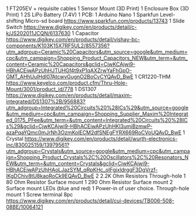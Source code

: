 1 FT205EV + requisite cables
1 Sensor Mount (3D Print)
1 Enclosure Box (3D Print)
1 2S LiPo Battery (7.4V)
1 PCB:
	1 Arduino Nano
	1 Sparkfun Level-shifting Micro-sd board   https://www.sparkfun.com/products/13743
	1 Slide Switch   https://www.digikey.com/en/products/detail/c-k/JS202011JCQN/6137630
	1 Capacitor      https://www.digikey.com/en/products/detail/vishay-bc-components/K103K15X7RF5UL2/8557356?utm_adgroup=Ceramic%20Capacitors&utm_source=google&utm_medium=cpc&utm_campaign=Shopping_Product_Capacitors_NEW&utm_term=&utm_content=Ceramic%20Capacitors&gclid=CjwKCAjwi9-HBhACEiwAPzUhHJTUHGf4t9xP1qAXZrwYaFhGpO-GMT_AHhUuIHdl07AtcwvGugnO2BoCvCYQAvD_BwE
	1 CR1220-THM     https://www.keyelco.com/product.cfm/Thru-Hole-Mount/3001/product_id/778
	1 DS1307         https://www.digikey.com/en/products/detail/maxim-integrated/DS1307%2B/956883?utm_adgroup=Integrated%20Circuits%20%28ICs%29&utm_source=google&utm_medium=cpc&utm_campaign=Shopping_Supplier_Maxim%20Integrated_0175_PFee&utm_term=&utm_content=Integrated%20Circuits%20%28ICs%29&gclid=CjwKCAjwi9-HBhACEiwAPzUhHKl3umiBzmwP-azaPqaYQmc0mJrNh3OzmKolECM2dfSNEgFYRX669RoCVoUQAvD_BwE
	1 Crystal        https://www.digikey.com/en/products/detail/wurth-electronics-inc/830025159/13979561?utm_adgroup=Crystals&utm_source=google&utm_medium=cpc&utm_campaign=Shopping_Product_Crystals%2C%20Oscillators%2C%20Resonators_NEW&utm_term=&utm_content=Crystals&gclid=CjwKCAjwi9-HBhACEiwAPzUhHAoLJazSYM_qRpKHc_oIFgjxldrggF3DgVrzf-lKgDChiv8tU8kaoRoCk9EQAvD_BwE
	2 2.2K Ohm Resistors   Through-hole 
	1 80 Ohm Resistor Surface mount
	1 290 Ohm Resistor Surface mount
	2 Surface mount LEDs (blue and red)
	1 Power-in of user choice. Through-hole mount
	1 Screw terminal 8pc https://www.digikey.com/en/products/detail/cui-devices/TB006-508-08BE/10064121